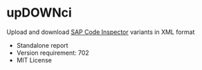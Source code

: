 # upDOWNci
Upload and download [SAP Code Inspector](http://wiki.scn.sap.com/wiki/display/ABAP/Code+Inspector) variants in XML format

- Standalone report
- Version requirement: 702
- MIT License
